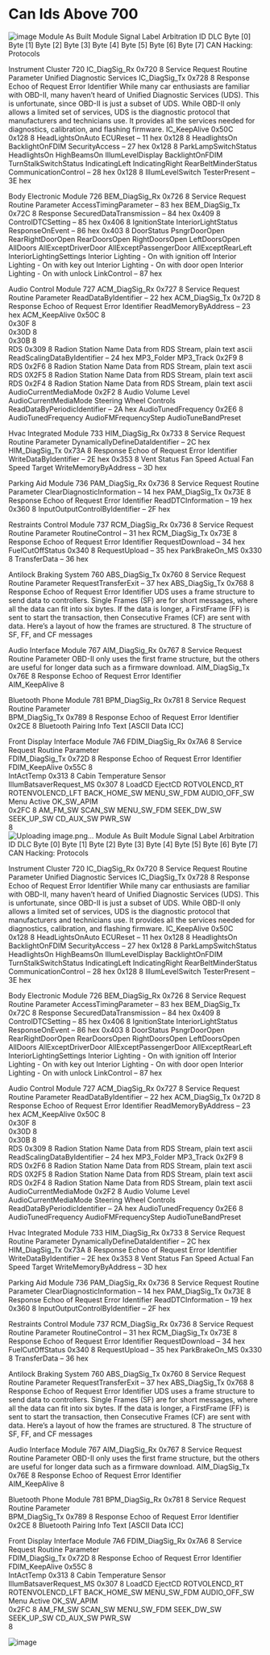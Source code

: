 # Can Ids Above 700

	 							
![image](https://user-images.githubusercontent.com/57064943/131293518-aa0cebd1-0875-4407-b406-fd59370fc62e.png)
Module	As Built Module  	Signal Label	Arbitration ID		DLC		Byte [0]								Byte [1]								Byte [2]								Byte [3]								Byte [4]								Byte [5]								Byte [6]								Byte [7]									CAN Hacking: Protocols
																																																																								
Instrument Cluster	720	IC_DiagSig_Rx	0x720		8										Service Request								Routine								Parameter																																									Unified Diagnostic Services
		IC_DiagSig_Tx	0x728		8										Response								Echoo of Request								Error Identifier																																									While many car enthusiasts are familiar with OBD-II, many haven’t heard of Unified Diagnostic Services (UDS). This is unfortunate, since OBD-II is just a subset of UDS. While OBD-II only allows a limited set of services, UDS is the diagnostic protocol that manufacturers and technicians use. It provides all the services needed for diagnostics, calibration, and flashing firmware.
		IC_KeepAlive	0x50C																																																																					
			0x128		8		HeadLightsOnAuto																																																																	ECUReset – 11 hex
			0x128		8		HeadlightsOn								BacklightOnFDIM																																																									SecurityAccess – 27 hex
			0x128		8		ParkLampSwitchStatus	HeadlightsOn	                                                                                                                                                                                                                                                                                                                                                                                                                                                                                                                                                                                                                                                                                                                                                                                                                                                                                                                                                                                                                                                                                                                                                                                                                                                                                                                                                                                                                                                                                                                                                                                                                                                                                                                                                                                     	HighBeamsOn					IllumLevelDisplay	BacklightOnFDIM							TurnStalkSwitchStatus	IndicatingLeft	IndicatingRight																														RearBeltMinderStatus																	CommunicationControl – 28 hex
			0x128		8		IllumLevelSwitch																																																 																	TesterPresent – 3E hex
																																																																								
Body Electronic Module	726	BEM_DiagSig_Rx	0x726		8										Service Request								Routine								Parameter																																									AccessTimingParameter – 83 hex
		BEM_DiagSig_Tx	0x72C		8										Response																																																									SecuredDataTransmission – 84 hex
			0x409		8																																																																			ControlDTCSetting – 85 hex
			0x406		8										IgnitionState								InteriorLightStatus																																																	ResponseOnEvent – 86 hex
			0x403		8		DoorStatus	PsngrDoorOpen	RearRightDoorOpen	RearDoorsOpen	RightDoorsOpen	LeftDoorsOpen	AllDoors 		AllExceptDriverDoor				AllExceptPassengerDoor	AllExceptRearLeft			InteriorLightingSettings				Interior Lighting - On with ignition off	Interior Lighting - On with key out	Interior Lighting - On with door open	Interior Lighting - On with unlock																																										LinkControl – 87 hex
																																																																								
Audio Control Module	727	ACM_DiagSig_Rx	0x727		8										Service Request								Routine								Parameter																																									ReadDataByIdentifier – 22 hex
		ACM_DiagSig_Tx	0x72D		8										Response								Echoo of Request								Error Identifier																																									ReadMemoryByAddress – 23 hex
		ACM_KeepAlive	0x50C		8																																																																			
			0x30F		8																																																																			
			0x30D		8																																																																			
			0x30B		8																																																																			
		RDS	0x309		8		Radion Station Name Data from RDS Stream, plain text ascii 																																																																	ReadScalingDataByIdentifier – 24 hex
		MP3_Folder MP3_Track	0x2F9		8																																																																			
		RDS	0x2F6		8		Radion Station Name Data from RDS Stream, plain text ascii 																																																																	
		RDS	0X2F5		8		Radion Station Name Data from RDS Stream, plain text ascii 																																																																	
		RDS	0x2F4		8		Radion Station Name Data from RDS Stream, plain text ascii 																																																																	
		AudioCurrentMediaMode	0x2F2		8		Audio Volume Level																																																AudioCurrentMediaMode								Steering Wheel Controls									ReadDataByPeriodicIdentifier – 2A hex
		AudioTunedFrequency	0x2E6		8		AudioTunedFrequency								AudioFMFrequencyStep								AudioTuneBandPreset																																																	
																																																																								
Hvac Integrated Module	733	HIM_DiagSig_Rx	0x733		8										Service Request								Routine								Parameter																																									DynamicallyDefineDataIdentifier – 2C hex
		HIM_DiagSig_Tx	0x73A		8										Response								Echoo of Request								Error Identifier																																									WriteDataByIdentifier – 2E hex
			0x353		8		Vent Status																																																Fan Speed Actual								Fan Speed Target									WriteMemoryByAddress – 3D hex
																																																																								
Parking Aid Module	736	PAM_DiagSig_Rx	0x736		8										Service Request								Routine								Parameter																																									ClearDiagnosticInformation – 14 hex
		PAM_DiagSig_Tx	0x73E		8										Response								Echoo of Request								Error Identifier																																									ReadDTCInformation – 19 hex
			0x360		8																																																																			InputOutputControlByIdentifier – 2F hex
																																																																								
Restraints Control Module	737	RCM_DiagSig_Rx	0x736		8										Service Request								Routine								Parameter																																									RoutineControl – 31 hex
		RCM_DiagSig_Tx	0x73E		8										Response								Echoo of Request								Error Identifier																																									RequestDownload – 34 hex
		FuelCutOffStatus	0x340		8																																																																			RequestUpload – 35 hex
		ParkBrakeOn_MS	0x330		8																																																																			TransferData – 36 hex
																																																																								
																																																																								
Antilock Braking System	760	ABS_DiagSig_Tx	0x760		8										Service Request								Routine								Parameter																																									RequestTransferExit – 37 hex
		ABS_DiagSig_Tx	0x768		8										Response								Echoo of Request								Error Identifier																																									UDS uses a frame structure to send data to controllers. Single Frames (SF) are for short messages, where all the data can fit into six bytes. If the data is longer, a FirstFrame (FF) is sent to start the transaction, then Consecutive Frames (CF) are sent with data. Here’s a layout of how the frames are structured.
					8																																																																			 The structure of SF, FF, and CF messages 
																																																																								
																																																																								
Audio Interface Module	767	AIM_DiagSig_Rx	0x767		8										Service Request								Routine								Parameter																																									OBD-II only uses the first frame structure, but the others are useful for longer data such as a firmware download.
		AIM_DiagSig_Tx	0x76E		8										Response								Echoo of Request								Error Identifier																																									
		AIM_KeepAlive			8																																																																			
																																																																								
																																																																								
																																																																								
																																																																								
																																																																								
Bluetooth Phone Module	781	BPM_DiagSig_Rx	0x781		8										Service Request								Routine								Parameter																																									
		BPM_DiagSig_Tx	0x789		8										Response								Echoo of Request								Error Identifier																																									
			0x2CE		8		Bluetooth Pairing Info Text  [ASCII Data ICC]  																																																																	
																																																																								
																																																																								
Front Display Interface Module	7A6	FDIM_DiagSig_Rx	0x7A6		8										Service Request								Routine								Parameter																																									
		FDIM_DiagSig_Tx	0x72D		8										Response								Echoo of Request								Error Identifier																																									
		FDIM_KeepAlive	0x55C		8																																																																			
		IntActTemp	0x313		8		Cabin Temperature Sensor																																																																	
		IllumBatsaverRequest_MS	0x307		8										LoadCD	EjectCD 	ROTVOLENCD_RT	ROTENVOLENCD_LFT	BACK_HOME_SW	MENU_SW_FDM	AUDIO_OFF_SW		Menu Active	OK_SW_APIM																																																
			0x2FC		8		AM_FM_SW	SCAN_SW	MENU_SW_FDM	SEEK_DW_SW	SEEK_UP_SW	CD_AUX_SW	PWR_SW																																																											
					8																																																																			
![Uploading image.png…]()
Module	As Built Module  	Signal Label	Arbitration ID		DLC		Byte [0]								Byte [1]								Byte [2]								Byte [3]								Byte [4]								Byte [5]								Byte [6]								Byte [7]									CAN Hacking: Protocols
																																																																								
Instrument Cluster	720	IC_DiagSig_Rx	0x720		8										Service Request								Routine								Parameter																																									Unified Diagnostic Services
		IC_DiagSig_Tx	0x728		8										Response								Echoo of Request								Error Identifier																																									While many car enthusiasts are familiar with OBD-II, many haven’t heard of Unified Diagnostic Services (UDS). This is unfortunate, since OBD-II is just a subset of UDS. While OBD-II only allows a limited set of services, UDS is the diagnostic protocol that manufacturers and technicians use. It provides all the services needed for diagnostics, calibration, and flashing firmware.
		IC_KeepAlive	0x50C																																																																					
			0x128		8		HeadLightsOnAuto																																																																	ECUReset – 11 hex
			0x128		8		HeadlightsOn								BacklightOnFDIM																																																									SecurityAccess – 27 hex
			0x128		8		ParkLampSwitchStatus	HeadlightsOn	                                                                                                                                                                                                                                                                                                                                                                                                                                                                                                                                                                                                                                                                                                                                                                                                                                                                                                                                                                                                                                                                                                                                                                                                                                                                                                                                                                                                                                                                                                                                                                                                                                                                                                                                                                                     	HighBeamsOn					IllumLevelDisplay	BacklightOnFDIM							TurnStalkSwitchStatus	IndicatingLeft	IndicatingRight																														RearBeltMinderStatus																	CommunicationControl – 28 hex
			0x128		8		IllumLevelSwitch																																																 																	TesterPresent – 3E hex
																																																																								
Body Electronic Module	726	BEM_DiagSig_Rx	0x726		8										Service Request								Routine								Parameter																																									AccessTimingParameter – 83 hex
		BEM_DiagSig_Tx	0x72C		8										Response																																																									SecuredDataTransmission – 84 hex
			0x409		8																																																																			ControlDTCSetting – 85 hex
			0x406		8										IgnitionState								InteriorLightStatus																																																	ResponseOnEvent – 86 hex
			0x403		8		DoorStatus	PsngrDoorOpen	RearRightDoorOpen	RearDoorsOpen	RightDoorsOpen	LeftDoorsOpen	AllDoors 		AllExceptDriverDoor				AllExceptPassengerDoor	AllExceptRearLeft			InteriorLightingSettings				Interior Lighting - On with ignition off	Interior Lighting - On with key out	Interior Lighting - On with door open	Interior Lighting - On with unlock																																										LinkControl – 87 hex
																																																																								
Audio Control Module	727	ACM_DiagSig_Rx	0x727		8										Service Request								Routine								Parameter																																									ReadDataByIdentifier – 22 hex
		ACM_DiagSig_Tx	0x72D		8										Response								Echoo of Request								Error Identifier																																									ReadMemoryByAddress – 23 hex
		ACM_KeepAlive	0x50C		8																																																																			
			0x30F		8																																																																			
			0x30D		8																																																																			
			0x30B		8																																																																			
		RDS	0x309		8		Radion Station Name Data from RDS Stream, plain text ascii 																																																																	ReadScalingDataByIdentifier – 24 hex
		MP3_Folder MP3_Track	0x2F9		8																																																																			
		RDS	0x2F6		8		Radion Station Name Data from RDS Stream, plain text ascii 																																																																	
		RDS	0X2F5		8		Radion Station Name Data from RDS Stream, plain text ascii 																																																																	
		RDS	0x2F4		8		Radion Station Name Data from RDS Stream, plain text ascii 																																																																	
		AudioCurrentMediaMode	0x2F2		8		Audio Volume Level																																																AudioCurrentMediaMode								Steering Wheel Controls									ReadDataByPeriodicIdentifier – 2A hex
		AudioTunedFrequency	0x2E6		8		AudioTunedFrequency								AudioFMFrequencyStep								AudioTuneBandPreset																																																	
																																																																								
Hvac Integrated Module	733	HIM_DiagSig_Rx	0x733		8										Service Request								Routine								Parameter																																									DynamicallyDefineDataIdentifier – 2C hex
		HIM_DiagSig_Tx	0x73A		8										Response								Echoo of Request								Error Identifier																																									WriteDataByIdentifier – 2E hex
			0x353		8		Vent Status																																																Fan Speed Actual								Fan Speed Target									WriteMemoryByAddress – 3D hex
																																																																								
Parking Aid Module	736	PAM_DiagSig_Rx	0x736		8										Service Request								Routine								Parameter																																									ClearDiagnosticInformation – 14 hex
		PAM_DiagSig_Tx	0x73E		8										Response								Echoo of Request								Error Identifier																																									ReadDTCInformation – 19 hex
			0x360		8																																																																			InputOutputControlByIdentifier – 2F hex
																																																																								
Restraints Control Module	737	RCM_DiagSig_Rx	0x736		8										Service Request								Routine								Parameter																																									RoutineControl – 31 hex
		RCM_DiagSig_Tx	0x73E		8										Response								Echoo of Request								Error Identifier																																									RequestDownload – 34 hex
		FuelCutOffStatus	0x340		8																																																																			RequestUpload – 35 hex
		ParkBrakeOn_MS	0x330		8																																																																			TransferData – 36 hex
																																																																								
																																																																								
Antilock Braking System	760	ABS_DiagSig_Tx	0x760		8										Service Request								Routine								Parameter																																									RequestTransferExit – 37 hex
		ABS_DiagSig_Tx	0x768		8										Response								Echoo of Request								Error Identifier																																									UDS uses a frame structure to send data to controllers. Single Frames (SF) are for short messages, where all the data can fit into six bytes. If the data is longer, a FirstFrame (FF) is sent to start the transaction, then Consecutive Frames (CF) are sent with data. Here’s a layout of how the frames are structured.
					8																																																																			 The structure of SF, FF, and CF messages 
																																																																								
																																																																								
Audio Interface Module	767	AIM_DiagSig_Rx	0x767		8										Service Request								Routine								Parameter																																									OBD-II only uses the first frame structure, but the others are useful for longer data such as a firmware download.
		AIM_DiagSig_Tx	0x76E		8										Response								Echoo of Request								Error Identifier																																									
		AIM_KeepAlive			8																																																																			
																																																																								
																																																																								
																																																																								
																																																																								
																																																																								
Bluetooth Phone Module	781	BPM_DiagSig_Rx	0x781		8										Service Request								Routine								Parameter																																									
		BPM_DiagSig_Tx	0x789		8										Response								Echoo of Request								Error Identifier																																									
			0x2CE		8		Bluetooth Pairing Info Text  [ASCII Data ICC]  																																																																	
																																																																								
																																																																								
Front Display Interface Module	7A6	FDIM_DiagSig_Rx	0x7A6		8										Service Request								Routine								Parameter																																									
		FDIM_DiagSig_Tx	0x72D		8										Response								Echoo of Request								Error Identifier																																									
		FDIM_KeepAlive	0x55C		8																																																																			
		IntActTemp	0x313		8		Cabin Temperature Sensor																																																																	
		IllumBatsaverRequest_MS	0x307		8										LoadCD	EjectCD 	ROTVOLENCD_RT	ROTENVOLENCD_LFT	BACK_HOME_SW	MENU_SW_FDM	AUDIO_OFF_SW		Menu Active	OK_SW_APIM																																																
			0x2FC		8		AM_FM_SW	SCAN_SW	MENU_SW_FDM	SEEK_DW_SW	SEEK_UP_SW	CD_AUX_SW	PWR_SW																																																											
					8																																																																			


![image](https://user-images.githubusercontent.com/57064943/132036440-c8df1179-7b9c-439c-8b0b-d7f9174aaf26.png)

